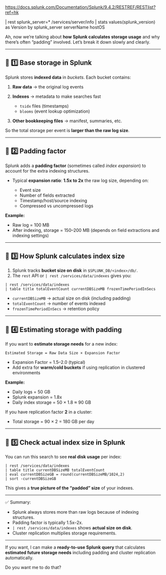 https://docs.splunk.com/Documentation/Splunk/9.4.2/RESTREF/RESTlist?ref=hk

| rest splunk_server=* /services/server/info
| stats values(splunk_version) as Version by splunk_server serverName hostOS






Ah, now we’re talking about **how Splunk calculates storage usage** and why there’s often “padding” involved. Let’s break it down slowly and clearly.

---

## 🔹 1️⃣ Base storage in Splunk

Splunk stores **indexed data** in *buckets*. Each bucket contains:

1. **Raw data** → the original log events
2. **Indexes** → metadata to make searches fast

   * `tsidx` files (timestamps)
   * `blooms` (event lookup optimization)
3. **Other bookkeeping files** → manifest, summaries, etc.

So the total storage per event is **larger than the raw log size**.

---

## 🔹 2️⃣ Padding factor

Splunk adds a **padding factor** (sometimes called *index expansion*) to account for the extra indexing structures.

* Typical **expansion ratio**: **1.5x to 2x** the raw log size, depending on:

  * Event size
  * Number of fields extracted
  * Timestamp/host/source indexing
  * Compressed vs uncompressed logs

**Example:**

* Raw log = 100 MB
* After indexing, storage = 150–200 MB (depends on field extractions and indexing settings)

---

## 🔹 3️⃣ How Splunk calculates index size

1. Splunk tracks **bucket size on disk** in `$SPLUNK_DB/<index>/db/`.
2. The `rest` API or `| rest /services/data/indexes` gives you:

```spl
| rest /services/data/indexes
| table title totalEventCount currentDBSizeMB frozenTimePeriodInSecs
```

* `currentDBSizeMB` → actual size on disk (including padding)
* `totalEventCount` → number of events indexed
* `frozenTimePeriodInSecs` → retention policy

---

## 🔹 4️⃣ Estimating storage with padding

If you want to **estimate storage needs** for a new index:

```text
Estimated Storage = Raw Data Size × Expansion Factor
```

* Expansion Factor = 1.5–2.0 (typical)
* Add extra for **warm/cold buckets** if using replication in clustered environments

**Example:**

* Daily logs = 50 GB
* Splunk expansion = 1.8x
* Daily index storage = 50 × 1.8 ≈ 90 GB

If you have replication factor **2** in a cluster:

* Total storage = 90 × 2 = 180 GB per day

---

## 🔹 5️⃣ Check actual index size in Splunk

You can run this search to see **real disk usage** per index:

```spl
| rest /services/data/indexes
| table title currentDBSizeMB totalEventCount
| eval currentDBSizeGB = round(currentDBSizeMB/1024,2)
| sort -currentDBSizeGB
```

This gives a **true picture of the “padded” size** of your indexes.

---

✅ Summary:

* Splunk always stores more than raw logs because of indexing structures.
* Padding factor is typically 1.5x–2x.
* `| rest /services/data/indexes` shows **actual size on disk**.
* Cluster replication multiplies storage requirements.

---

If you want, I can make a **ready-to-use Splunk query** that calculates **estimated future storage needs** including padding and cluster replication automatically.

Do you want me to do that?
